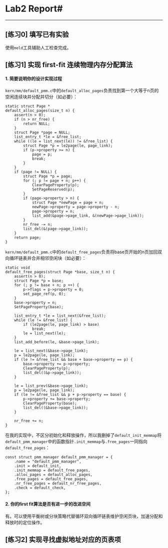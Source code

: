 # Lab2 Report#
---
## [练习0] 填写已有实验 ##

使用`meld`工具辅助人工检查完成。

## [练习1] 实现 first-fit 连续物理内存分配算法 ##

#### 1. 简要说明你的设计实现过程 ####

`kern/mm/default_pmm.c`中的`default_alloc_pages`负责找到第一个大等于n页的空闲连续块并分配并切分（如必要）：

	static struct Page *
	default_alloc_pages(size_t n) {
	    assert(n > 0);
	    if (n > nr_free) {
	        return NULL;
	    }
	    struct Page *page = NULL;
	    list_entry_t *le = &free_list;
	    while ((le = list_next(le)) != &free_list) {
	        struct Page *p = le2page(le, page_link);
	        if (p->property >= n) {
	            page = p;
	            break;
	        }
	    }
	    if (page != NULL) {
	        struct Page *p = page;
	        for (; p != page + n; p++) {
	            ClearPageProperty(p);
	            SetPageReserved(p);
	        }
	        if (page->property > n) {
	            struct Page *newPage = page + n;
	            newPage->property = page->property - n;
	            page->property = n;
	            list_add(&page->page_link, &(newPage->page_link));
	        }
	        nr_free -= n;
	        list_del(&(page->page_link));
	    }
	    return page;
	}


`kern/mm/default_pmm.c`中的`default_free_pages`负责将base页开始的n页加回双向循环链表并合并相邻空闲块（如必要）：

	static void
	default_free_pages(struct Page *base, size_t n) {
	    assert(n > 0);
	    struct Page *p = base;
	    for (; p != base + n; p ++) {
	        p->flags = p->property = 0;
	        set_page_ref(p, 0);
	    }
	    base->property = n;
	    SetPageProperty(base);
	
	    list_entry_t *le = list_next(&free_list);
	    while (le != &free_list) {
	        if (le2page(le, page_link) > base)
	            break;
	        le = list_next(le);
	    }
	    list_add_before(le, &base->page_link);
	
	    le = list_next(&base->page_link);
	    p = le2page(le, page_link);
	    if (le != &free_list && base + base->property == p) {
	        base->property += p->property;
	        ClearPageProperty(p);
	        list_del((&p->page_link));
	    }
	
	    le = list_prev(&base->page_link);
	    p = le2page(le, page_link);
	    if (le != &free_list && p + p->property == base) {
	        p->property += base->property;
	        ClearPageProperty(base);
	        list_del((&base->page_link));
	    }
	
	    nr_free += n;
	}

在我的实现中，不区分初始化和释放操作，所以我删掉了`default_init_memmap`将`default_pmm_manager`中的函数指针`.init_memmap`与`.free_pages`一同指向`default_free_pages`：

	const struct pmm_manager default_pmm_manager = {
	    .name = "default_pmm_manager",
	    .init = default_init,
	    .init_memmap = default_free_pages,
	    .alloc_pages = default_alloc_pages,
	    .free_pages = default_free_pages,
	    .nr_free_pages = default_nr_free_pages,
	    .check = default_check,
	};


#### 2. 你的first fit算法是否有进一步的改进空间 ####

有。可以使用平衡树或分块策略代替循环双向循环链表维护空闲页块，加速分配和释放时的定位操作。

## [练习2] 实现寻找虚拟地址对应的页表项 ##